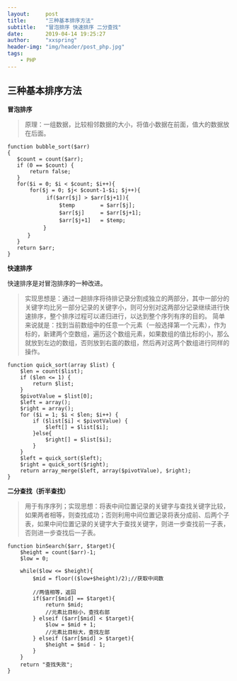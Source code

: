 ```yaml
---
layout:     post
title:      "三种基本排序方法"
subtitle:   "冒泡排序 快速排序 二分查找"
date:       2019-04-14 19:25:27
author:     "xxspring"
header-img: "img/header/post_php.jpg"
tags:
    - PHP
---
```




## 三种基本排序方法

**冒泡排序** 
 > 原理：一组数据，比较相邻数据的大小，将值小数据在前面，值大的数据放在后面。
 
 ```
 function bubble_sort($arr)  
{  
    $count = count($arr);  
    if (0 == $count) {
        return false;  
    }
    for($i = 0; $i < $count; $i++){  
        for($j = 0; $j< $count-1-$i; $j++){
          　　if($arr[$j] > $arr[$j+1]){
              　　$temp        = $arr[$j];
              　　$arr[$j]     = $arr[$j+1];
              　　$arr[$j+1]   = $temp;
         　　}
   　　 }
    }  
    return $arr;  
} 
 
 ```
 
 **快速排序**
 
快速排序是对冒泡排序的一种改进。
> 实现思想是：通过一趟排序将待排记录分割成独立的两部分，其中一部分的关键字均比另一部分记录的关键字小，则可分别对这两部分记录继续进行快速排序，整个排序过程可以递归进行，以达到整个序列有序的目的。
简单来说就是：找到当前数组中的任意一个元素（一般选择第一个元素），作为标的，新建两个空数组，遍历这个数组元素，如果数组的值比标的小，那么就放到左边的数组，否则放到右面的数组，然后再对这两个数组进行同样的操作。

```
function quick_sort(array $list) {
    $len = count($list);
    if ($len <= 1) {
        return $list;
    }
    $pivotValue = $list[0];
    $left = array();
    $right = array();
    for ($i = 1; $i < $len; $i++) { 
        if ($list[$i] < $pivotValue) {
            $left[] = $list[$i];
        }else{
            $right[] = $list[$i];
        }
    }
    $left = quick_sort($left);
    $right = quick_sort($right);
    return array_merge($left, array($pivotValue), $right);
}
```

**二分查找（折半查找）**
> 用于有序序列；实现思想：将表中间位置记录的关键字与查找关键字比较，如果两者相等，则查找成功；否则利用中间位置记录将表分成前、后两个子表，如果中间位置记录的关键字大于查找关键字，则进一步查找前一子表，否则进一步查找后一子表。

```
function binSearch($arr, $target){  
    $height = count($arr)-1;  
    $low = 0;  

    while($low <= $height){  
        $mid = floor(($low+$height)/2);//获取中间数

        //两值相等，返回 
        if($arr[$mid] == $target){  
            return $mid;
        	//元素比目标小，查找右部
        } elseif ($arr[$mid] < $target){
            $low = $mid + 1;  
			//元素比目标大，查找左部 
        } elseif ($arr[$mid] > $target){  
            $height = $mid - 1;  
        }  
    }  
    return "查找失败";  
}

```

